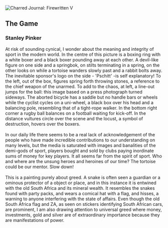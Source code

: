 <div class="artwork-of-the-day">
  <div class="container">
    <div class="img-wrapper">
      <img
        src="https://uploads2.wikiart.org/images/stanley-pinker/the-game.jpg"
        alt="Charred Journal: Firewritten V" />
    </div>
    <div class="artwork-detail">
      <div class="artwork-origin"> 
        <h2 class="artwork-name">The Game</h2>
        <h3 class="artist">
          Stanley Pinker
        </h3>
      </div>
      <p class="description">
        <span class="artwork-description-text ng-binding" ng-bind-html="viewModel.ArtworkOfTheDay.Description | unsafe">At risk of sounding cynical, I wonder about the meaning and integrity of sport in the modern world. In the centre of this picture is a boxing ring with a white boxer and a black boxer pounding away at each other. A devil-like figure on one side and a springbok, on stilts terminating in a spring, on the other looks on while a tortoise wanders slowly past and a rabbit bolts away. The inevitable sponsor's logo on the side - 'Pschitt' -is self explanatory! To the left, out of the box, figures spring forth throwing stones, a reference to the chief weapon of the unarmed. To add to the chaos, at left, a line-out jumps for the ball: this image based on a press photograph turned sideways. The aborted bicycle has a saddle but no handle bars or wheels while the cyclist cycles on a uni-wheel, a black box over his head and a balancing pole, resembling that of a tight-rope walker. In the bottom right corner a rugby ball balances on a football waiting for kick-off. In the distance vultures circle over the scene and the locust, a symbol of destruction, hovers over the boxers. 
<br>
<br>In our daily life there seems to be a real lack of acknowledgement of the people who have made incredible contributions to our understanding on many levels, but the media is saturated with images and banalities of the demi-gods of sport, players bought and sold by clubs paying inordinate sums of money for key players. It all seems far from the spirit of sport. Who and where are the unsung heroes and heroines of our time? The tortoise could be our mentor. Slow down! 
<br>
<br>This is a painting purely about greed. A snake is often seen a guardian or a ominous protector of a object or place, and in this instance it is entwined with the old South Africa and its mineral wealth. It resembles the snakes found with party packs, and wears a comical hat with a flag, and hisses, a warning to anyone interfering with the state of affairs. Even though the old South Africa flag and ZA, as seen on stickers identifying South African cars, are prominent, I am also drawing attention to universal greed where money, investments, gold and silver are of extraordinary importance because they are manifestations of power.</span>
                        <div class="text-shadow-container" ng-show="showShadow" style=""></div>
      </p>
    </div>
  </div>

</div>

